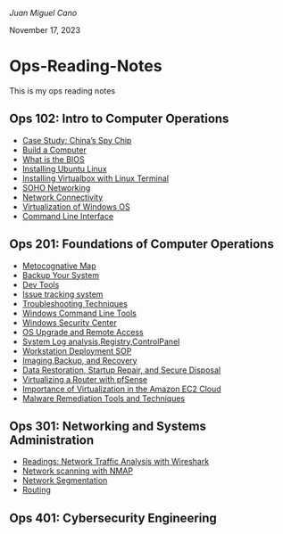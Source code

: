 *Juan Miguel Cano*

November 17, 2023

# Ops-Reading-Notes
This is my ops reading notes
## Ops 102: Intro to Computer Operations
- [Case Study: China’s Spy Chip](reading1.md)
- [Build a Computer](reading2.md)
- [What is the BIOS](reading3.md)
- [Installing Ubuntu Linux](reading4.md)
- [Installing Virtualbox with Linux Terminal](reading5.md)
- [SOHO Networking](reading6.md)
- [Network Connectivity](reading7.md)
- [Virtualization of Windows OS](reading8.md)
- [Command Line Interface](reading9.md)

## Ops 201: Foundations of Computer Operations
- [Metocognative Map](prompt-engineering.md)
- [Backup Your System][def]
- [Dev Tools](201reading2.md)
- [Issue tracking system](201reading3.md)
- [Troubleshooting Techniques](201reading4.md)
- [Windows Command Line Tools](201reading5.md)
- [Windows Security Center](201reading6.md)
- [OS Upgrade and Remote Access](201reading7.md)
- [System Log analysis,Registry,ControlPanel](201reading8.md)
- [Workstation Deployment SOP](201reading9.md)
- [Imaging,Backup, and Recovery](201reading10.md)
- [Data Restoration, Startup Repair, and Secure Disposal](201reading11.md)
- [Virtualizing a Router with pfSense](201reading12.md)
- [Importance of Virtualization in the Amazon EC2 Cloud](201reading13.md)
- [Malware Remediation Tools and Techniques](201reading14.md)
 
## Ops 301: Networking and Systems Administration

- [Readings: Network Traffic Analysis with Wireshark](301reading1.md)
- [Network scanning with NMAP](301reading2.md)
- [Network Segmentation](301reading3.md)
- [Routing](301reading4.md)


## Ops 401: Cybersecurity Engineering


[def]: 201reading1.md